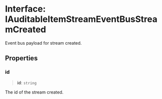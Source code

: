 # Interface: IAuditableItemStreamEventBusStreamCreated

Event bus payload for stream created.

## Properties

### id

> **id**: `string`

The id of the stream created.
